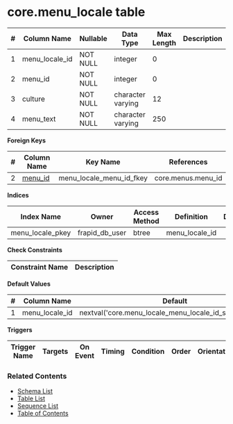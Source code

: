# core.menu_locale table



| # | Column Name | Nullable | Data Type | Max Length | Description |
| --- | --- | --- | --- | --- | --- |
| 1 | menu_locale_id | NOT NULL | integer | 0 |  |
| 2 | menu_id | NOT NULL | integer | 0 |  |
| 3 | culture | NOT NULL | character varying | 12 |  |
| 4 | menu_text | NOT NULL | character varying | 250 |  |



**Foreign Keys**

| # | Column Name | Key Name | References |
| --- | --- | --- | --- |
| 2 | [menu_id](../core/menus.md) | menu_locale_menu_id_fkey | core.menus.menu_id |



**Indices**

| Index Name | Owner | Access Method | Definition | Description |
| --- | --- | --- | --- | --- |
| menu_locale_pkey | frapid_db_user | btree | menu_locale_id |  |



**Check Constraints**

| Constraint Name | Description |
| --- | --- |



**Default Values**

| # | Column Name | Default |
| --- | --- | --- |
| 1 | menu_locale_id | nextval('core.menu_locale_menu_locale_id_seq'::regclass) |


**Triggers**

| Trigger Name | Targets | On Event | Timing | Condition | Order | Orientation | Description |
| --- | --- | --- | --- | --- | --- | --- | --- |


### Related Contents
* [Schema List](../../schemas.md)
* [Table List](../../tables.md)
* [Sequence List](../../sequences.md)
* [Table of Contents](../../README.md)
